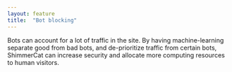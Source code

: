 ```yaml
---
layout: feature
title:  "Bot blocking"
---
```

Bots can account for a lot of traffic in the site. By having machine-learning separate good from bad bots, and de-prioritize traffic from certain bots, ShimmerCat can increase security and allocate more computing resources to human visitors.